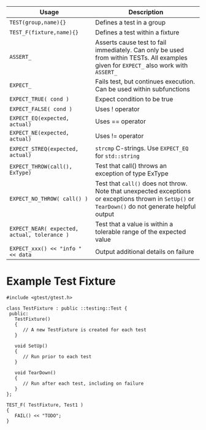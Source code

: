 | Usage  | Description |
| ------------- | ------------- |
| `TEST(group,name){}`  | Defines a test in a group  |
| `TEST_F(fixture,name){}` | Defines a test within a fixture |
| `ASSERT_` | Asserts cause test to fail immediately. Can only be used from within TESTs. All examples given for `EXPECT_` also work with `ASSERT_` |
| `EXPECT_` | Fails test, but continues execution. Can be used within subfunctions |
| `EXPECT_TRUE( cond )` | Expect condition to be true |
| `EXPECT_FALSE( cond )` | Uses ! operator |
| `EXPECT_EQ(expected, actual)` | Uses == operator |
| `EXPECT_NE(expected, actual)` | Uses != operator |
| `EXPECT_STREQ(expected, actual)` | `strcmp` C-strings. Use `EXPECT_EQ` for `std::string` |
| `EXPECT_THROW(call(), ExType)` | Test that call() throws an exception of type ExType |
| `EXPECT_NO_THROW( call() )` | Test that `call()` does not throw. Note that unexpected exceptions or exceptions thrown in `SetUp()` or `TearDown()` do not generate helpful output |
| `EXPECT_NEAR( expected, actual, tolerance )` | Test that a value is within a tolerable range of the expected value |
| `EXPECT_xxx() << "info " << data` | Output additional details on failure |

# Example Test Fixture
```
#include <gtest/gtest.h>

class TestFixture : public ::testing::Test {
 public:
   TestFixture()
   {
      // A new TestFixture is created for each test
   }

   void SetUp()
   {
      // Run prior to each test
   }

   void TearDown()
   {
      // Run after each test, including on failure
   }
};

TEST_F( TestFixture, Test1 )
{
   FAIL() << "TODO";
}
```
